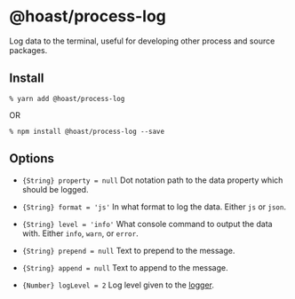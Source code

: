 # @hoast/process-log

Log data to the terminal, useful for developing other process and source packages.

## Install

```
% yarn add @hoast/process-log
```

OR

```
% npm install @hoast/process-log --save
```

## Options

- `{String} property = null` Dot notation path to the data property which should be logged.
- `{String} format = 'js'` In what format to log the data. Either `js` or `json`.
- `{String} level = 'info'` What console command to output the data with. Either `info`, `warn`, or `error`.
- `{String} prepend = null` Text to prepend to the message.
- `{String} append = null` Text to append to the message.

- `{Number} logLevel = 2` Log level given to the [logger](https://github.com/hoast/hoast/tree/master/packages/utils#logger.js).
